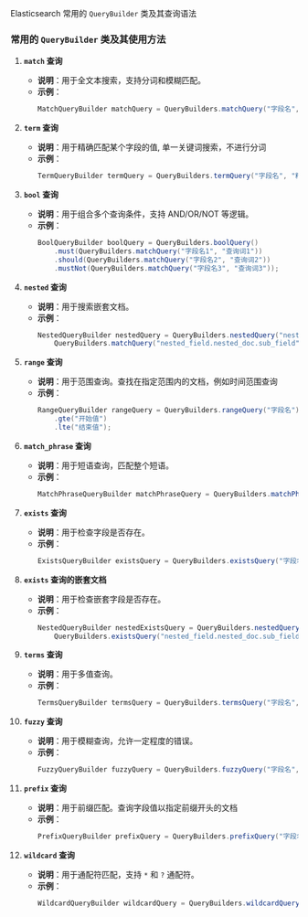 Elasticsearch 常用的 `QueryBuilder` 类及其查询语法

### 常用的 `QueryBuilder` 类及其使用方法

1. **`match` 查询**
   - **说明**：用于全文本搜索，支持分词和模糊匹配。
   - **示例**：
     ```java
     MatchQueryBuilder matchQuery = QueryBuilders.matchQuery("字段名", "查询词");
     ```

2. **`term` 查询**
   - **说明**：用于精确匹配某个字段的值, 单一关键词搜索，不进行分词
   - **示例**：
     ```java
     TermQueryBuilder termQuery = QueryBuilders.termQuery("字段名", "精确值");
     ```

3. **`bool` 查询**
   - **说明**：用于组合多个查询条件，支持 AND/OR/NOT 等逻辑。
   - **示例**：
     ```java
     BoolQueryBuilder boolQuery = QueryBuilders.boolQuery()
         .must(QueryBuilders.matchQuery("字段名1", "查询词1"))
         .should(QueryBuilders.matchQuery("字段名2", "查询词2"))
         .mustNot(QueryBuilders.matchQuery("字段名3", "查询词3"));
     ```

4. **`nested` 查询**
   - **说明**：用于搜索嵌套文档。
   - **示例**：
     ```java
     NestedQueryBuilder nestedQuery = QueryBuilders.nestedQuery("nested_field",
         QueryBuilders.matchQuery("nested_field.nested_doc.sub_field", "nested_value"));
     ```

5. **`range` 查询**
   - **说明**：用于范围查询。查找在指定范围内的文档，例如时间范围查询
   - **示例**：
     ```java
     RangeQueryBuilder rangeQuery = QueryBuilders.rangeQuery("字段名")
         .gte("开始值")
         .lte("结束值");
     ```

6. **`match_phrase` 查询**
   - **说明**：用于短语查询，匹配整个短语。
   - **示例**：
     ```java
     MatchPhraseQueryBuilder matchPhraseQuery = QueryBuilders.matchPhraseQuery("字段名", "短语查询词");
     ```

7. **`exists` 查询**
   - **说明**：用于检查字段是否存在。
   - **示例**：
     ```java
     ExistsQueryBuilder existsQuery = QueryBuilders.existsQuery("字段名");
     ```

8. **`exists` 查询的嵌套文档**
   - **说明**：用于检查嵌套字段是否存在。
   - **示例**：
     ```java
     NestedQueryBuilder nestedExistsQuery = QueryBuilders.nestedQuery("nested_field",
         QueryBuilders.existsQuery("nested_field.nested_doc.sub_field"));
     ```

9. **`terms` 查询**
   - **说明**：用于多值查询。
   - **示例**：
     ```java
     TermsQueryBuilder termsQuery = QueryBuilders.termsQuery("字段名", "值1", "值2", "值3");
     ```

10. **`fuzzy` 查询**
    - **说明**：用于模糊查询，允许一定程度的错误。
    - **示例**：
      ```java
      FuzzyQueryBuilder fuzzyQuery = QueryBuilders.fuzzyQuery("字段名", "模糊查询词");
      ```

11. **`prefix` 查询**
    - **说明**：用于前缀匹配。查询字段值以指定前缀开头的文档
    - **示例**：
      ```java
      PrefixQueryBuilder prefixQuery = QueryBuilders.prefixQuery("字段名", "前缀");
      ```

12. **`wildcard` 查询**
    - **说明**：用于通配符匹配，支持 `*` 和 `?` 通配符。
    - **示例**：
      ```java
      WildcardQueryBuilder wildcardQuery = QueryBuilders.wildcardQuery("字段名", "查询词*");
      ```
